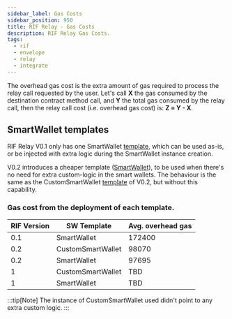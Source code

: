 ```yaml
---
sidebar_label: Gas Costs
sidebar_position: 950
title: RIF Relay - Gas Costs
description: RIF Relay Gas Costs.
tags:
  - rif
  - envelope
  - relay
  - integrate
---
```


The overhead gas cost is the extra amount of gas required to process the relay call requested by the user. Let's call **X** the gas consumed by the destination contract method call, and **Y** the total gas consumed by the relay call, then the relay call cost (i.e. overhead gas cost) is: **Z = Y - X**.

## SmartWallet templates

RIF Relay V0.1 only has one SmartWallet [template](https://github.com/rsksmart/rif-relay/blob/master/contracts/smartwallet/SmartWallet.sol), which can be used as-is, or be injected with extra logic during the SmartWallet instance creation.

V0.2 introduces a cheaper template ([SmartWallet](https://github.com/rsksmart/rif-relay/blob/master/contracts/smartwallet/SmartWallet.sol)), to be used when there's no need for extra custom-logic in the smart wallets. The behaviour is the same as the CustomSmartWallet [template](https://github.com/rsksmart/rif-relay/blob/master/contracts/smartwallet/SmartWallet.sol) of V0.2, but without this capability.

### Gas cost from the deployment of each template.

| RIF Version         | SW Template       | Avg. overhead gas |
| ------------------- | ----------------- | --------------------------------- |
| 0.1 | SmartWallet       | 172400                            |
| 0.2 | CustomSmartWallet | 98070                             |
| 0.2 | SmartWallet       | 97695                             |
| 1                   | CustomSmartWallet | TBD                               |
| 1                   | SmartWallet       | TBD                               |

:::tip[Note]
The instance of CustomSmartWallet used didn't point to any extra custom logic.
:::